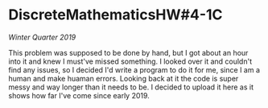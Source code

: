 # DiscreteMathematicsHW#4-1C

*Winter Quarter 2019*

This problem was supposed to be done by hand, but I got about an hour into it and knew I must've missed something. I looked over it and couldn't find any issues, so I decided I'd write a program to do it for me, since I am a human and make huaman errors. Looking back at it the code is super messy and way longer than it needs to be. I decided to upload it here as it shows how far I've come since early 2019.
